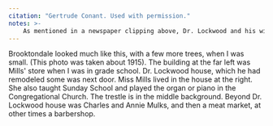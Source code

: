 ```yaml
---
citation: "Gertrude Conant. Used with permission."
notes: >-
    As mentioned in a newspaper clipping above, Dr. Lockwood and his wife lived for a time in the apartment above M. E. Mills while his house was being "reconstructed" from May 1 to late October, 1926.
---
```

Brooktondale looked much like this, with a few more trees, when I was small. (This photo was taken about 1915). The building at the far left was Mills' store when I was in grade school. Dr. Lockwood house, which he had remodeled some was next door. Miss Mills lived in the house at the right. She also taught Sunday School and played the organ or piano in the Congregational Church. The trestle is in the middle background. Beyond Dr. Lockwood house was Charles and Annie Mulks, and then a meat market, at other times a barbershop.
